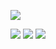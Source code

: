 ![](https://64.media.tumblr.com/3e811712fa1347894f49e75c79570190/80d204d55135716d-ae/s640x960/73a839e37a96e11564117f21e6be2eccf764ba64.pnj)

![](https://64.media.tumblr.com/3f766cccff5797e3693fc6d0f7cb5000/43119fdac7a68179-a3/s250x400/f9cf06af96dc363d402a5a81b5395158deec5262.gifv)  ![](https://64.media.tumblr.com/93b920291d578c4b2bef85878d886504/43119fdac7a68179-8e/s250x400/020a00198ddd349c0025fad5929a6e6d4a055efd.gifv) ![](https://64.media.tumblr.com/31d222bcaa95380ceb862db398d16a07/43119fdac7a68179-97/s250x400/56b3a40f9e80a27c3ff05a9e8b5eb4727e06a77e.gifv)

